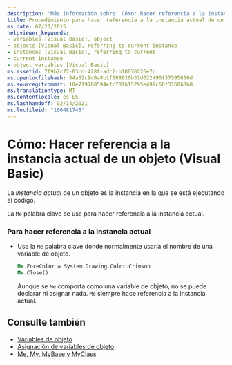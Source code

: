 ```yaml
---
description: 'Más información sobre: Cómo: hacer referencia a la instancia actual de un objeto (Visual Basic)'
title: Procedimiento para hacer referencia a la instancia actual de un objeto
ms.date: 07/20/2015
helpviewer_keywords:
- variables [Visual Basic], object
- objects [Visual Basic], referring to current instance
- instances [Visual Basic], referring to current
- current instance
- object variables [Visual Basic]
ms.assetid: 7f9b2c77-03cd-428f-adc2-b18070226e7c
ms.openlocfilehash: 84a52c9d0a8b1f588630b31d022490f37595850d
ms.sourcegitcommit: 10e719780594efc781b15295e499c66f316068b8
ms.translationtype: MT
ms.contentlocale: es-ES
ms.lasthandoff: 02/14/2021
ms.locfileid: "100481745"
---
```

# <a name="how-to-refer-to-the-current-instance-of-an-object-visual-basic"></a>Cómo: Hacer referencia a la instancia actual de un objeto (Visual Basic)

La *instancia actual* de un objeto es la instancia en la que se está ejecutando el código.  
  
 La `Me` palabra clave se usa para hacer referencia a la instancia actual.  
  
### <a name="to-refer-to-the-current-instance"></a>Para hacer referencia a la instancia actual  
  
- Use la `Me` palabra clave donde normalmente usaría el nombre de una variable de objeto.  
  
    ```vb  
    Me.ForeColor = System.Drawing.Color.Crimson  
    Me.Close()  
    ```  
  
     Aunque se `Me` comporta como una variable de objeto, no se puede declarar ni asignar nada. `Me` siempre hace referencia a la instancia actual.  
  
## <a name="see-also"></a>Consulte también

- [Variables de objeto](object-variables.md)
- [Asignación de variables de objeto](object-variable-assignment.md)
- [Me, My, MyBase y MyClass](../../program-structure/me-my-mybase-and-myclass.md)
